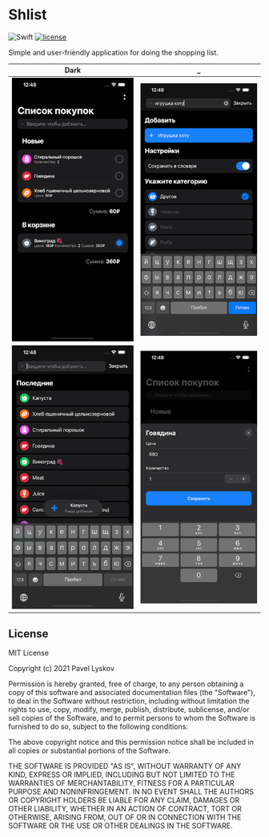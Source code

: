 # Shlist

![Swift](https://img.shields.io/badge/swift-5.3-orange.svg?style=for-the-badge)
[![license](https://img.shields.io/github/license/pointspy/shlist?style=for-the-badge)](https://github.com/pointspy/shlist/blob/master/LICENSE)

Simple and user-friendly application for doing the shopping list.

| Dark                      | _                          | 
| -------------------------- | -------------------------- |
| ![](/images/shlist1.png)  | ![](/images/shlist3.png)  | 
| ![](/images/shlist2.png)  | ![](/images/shlist4.png)  | 


## License

MIT License

Copyright (c) 2021 Pavel Lyskov

Permission is hereby granted, free of charge, to any person obtaining a copy
of this software and associated documentation files (the "Software"), to deal
in the Software without restriction, including without limitation the rights
to use, copy, modify, merge, publish, distribute, sublicense, and/or sell
copies of the Software, and to permit persons to whom the Software is
furnished to do so, subject to the following conditions:

The above copyright notice and this permission notice shall be included in all
copies or substantial portions of the Software.

THE SOFTWARE IS PROVIDED "AS IS", WITHOUT WARRANTY OF ANY KIND, EXPRESS OR
IMPLIED, INCLUDING BUT NOT LIMITED TO THE WARRANTIES OF MERCHANTABILITY,
FITNESS FOR A PARTICULAR PURPOSE AND NONINFRINGEMENT. IN NO EVENT SHALL THE
AUTHORS OR COPYRIGHT HOLDERS BE LIABLE FOR ANY CLAIM, DAMAGES OR OTHER
LIABILITY, WHETHER IN AN ACTION OF CONTRACT, TORT OR OTHERWISE, ARISING FROM,
OUT OF OR IN CONNECTION WITH THE SOFTWARE OR THE USE OR OTHER DEALINGS IN THE
SOFTWARE.
